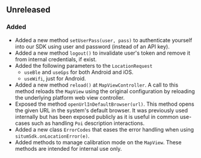 ## Unreleased

### Added

- Added a new method `setUserPass(user, pass)` to authenticate yourself into our SDK using user
  and password (instead of an API key).
- Added a new method `logout()` to invalidate user's token and remove it from internal credentials,
  if exist.
- Added the following parameters to the `LocationRequest`
    - `useBle` and `useGps` for both Android and iOS.
    - `useWifi`, just for Android.
- Added a new method `reload()` at `MapViewController`. A call to this method reloads the `MapView` 
  using the original configuration by reloading the underlying platform web view controller.
- Exposed the method `openUrlInDefaultBrowser(url)`. This method opens the given URL in the system's
  default browser. It was previously used internally but has been exposed publicly as it is useful 
  in common use-cases such as handling `Poi` description interactions.
- Added a new class `ErrorCodes` that eases the error handling when using
  `situmSdk.onLocationError(e)`.
- Added methods to manage calibration mode on the `MapView`. These methods are intended for
  internal use only.
